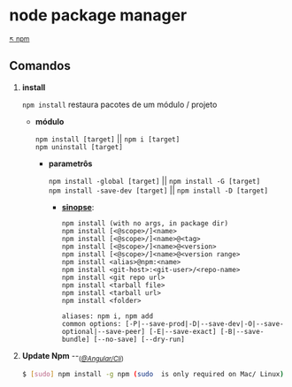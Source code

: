 # node package manager

<sub>[:arrow_upper_left: npm](readme.md)<sub>

## Comandos

1. **install**

    `npm install`
    restaura pacotes de um módulo / projeto

    - **módulo**

        `npm install [target]` || `npm i [target]`<br/>
        `npm uninstall [target]`

        - **parametrôs**

            `npm install -global [target]` || `npm install -G [target]` <br/>
            `npm install -save-dev [target]` || `npm install -D [target]`

            - [**sinopse**](https://docs.npmjs.com/cli/v8/commands/npm-install):
                ```
                npm install (with no args, in package dir)
                npm install [<@scope>/]<name>
                npm install [<@scope>/]<name>@<tag>
                npm install [<@scope>/]<name>@<version>
                npm install [<@scope>/]<name>@<version range>
                npm install <alias>@npm:<name>
                npm install <git-host>:<git-user>/<repo-name>
                npm install <git repo url>
                npm install <tarball file>
                npm install <tarball url>
                npm install <folder>

                aliases: npm i, npm add
                common options: [-P|--save-prod|-D|--save-dev|-O|--save-optional|--save-peer] [-E|--save-exact] [-B|--save-bundle] [--no-save] [--dry-run]
                ```
2. **Update Npm** --<sub>(*[@Angular/Cli](../../web/angular/cli/01-basic/install.md#)*)</sub>

    ```bash
    $ [sudo] npm install -g npm (sudo  is only required on Mac/ Linux)
    ```


<sub></sub>
---
    